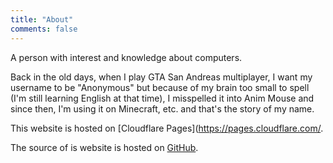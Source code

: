 ```yaml
---
title: "About"
comments: false
---
```

A person with interest and knowledge about computers.

Back in the old days, when I play GTA San Andreas multiplayer, I want my username to be "Anonymous" but because of my brain too small to spell (I'm still learning English at that time), I misspelled it into Anim Mouse and since then, I'm using it on Minecraft, etc. and that's the story of my name.

This website is hosted on [Cloudflare Pages](https://pages.cloudflare.com/.

The source of is website is hosted on [GitHub](https://github.com/AnimMouse/animmouse-website).